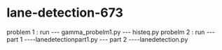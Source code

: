 # lane-detection-673
problem 1 :
  run --- gamma_probelm1.py
      --- histeq.py
probelm 2 :
  run --- part 1 ----lanedetectionpart1.py
      --- part 2 ----lanedetection.py
      
